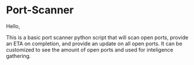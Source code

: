 # Port-Scanner

Hello, 

This is a basic port scanner python script that will scan open ports, provide an ETA on completion, and provide an update on all open ports. It can be customized to see the amount of open ports and used for inteligence gathering. 
